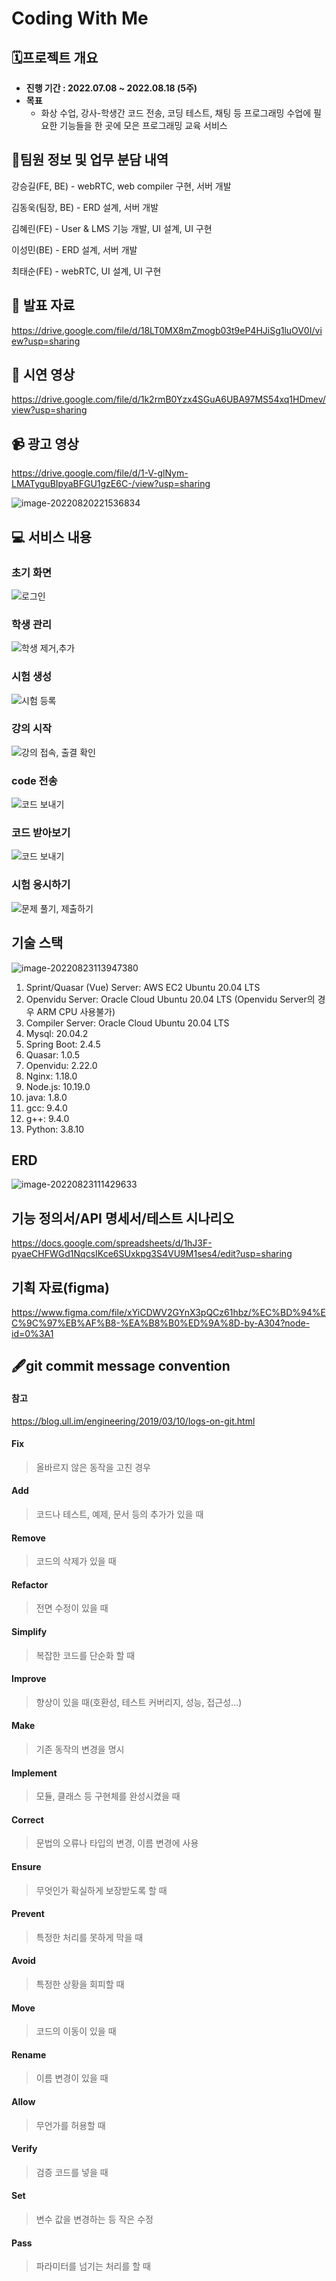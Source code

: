 # Coding With Me

## 🗓️프로젝트 개요

- **진행 기간 : 2022.07.08 ~ 2022.08.18 (5주)**
- **목표**
  - 화상 수업, 강사-학생간 코드 전송, 코딩 테스트, 채팅 등 프로그래밍 수업에 필요한 기능들을 한 곳에 모은 프로그래밍 교육 서비스



## 👯팀원 정보 및 업무 분담 내역

강승길(FE, BE) - webRTC, web compiler 구현, 서버 개발

김동욱(팀장, BE) - ERD 설계, 서버 개발

김혜린(FE) - User & LMS 기능 개발, UI 설계, UI 구현

이성민(BE) - ERD 설계, 서버 개발

최태순(FE) - webRTC, UI 설계, UI 구현



## :paperclip: 발표 자료

https://drive.google.com/file/d/18LT0MX8mZmogb03t9eP4HJiSg1luOV0I/view?usp=sharing



## :information_desk_person: 시연 영상

https://drive.google.com/file/d/1k2rmB0Yzx4SGuA6UBA97MS54xq1HDmev/view?usp=sharing



## :video_camera: 광고 영상

https://drive.google.com/file/d/1-V-glNym-LMATyguBIpyaBFGU1gzE6C-/view?usp=sharing

![image-20220820221536834](README.assets/image-20220820221536834.png)



## :computer: 서비스 내용

### 초기 화면

![로그인](README.assets/%EB%A1%9C%EA%B7%B8%EC%9D%B8.gif)



### 학생 관리

![학생 제거,추가](README.assets/%ED%95%99%EC%83%9D%20%EC%A0%9C%EA%B1%B0,%EC%B6%94%EA%B0%80.gif)



### 시험 생성

![시험 등록](README.assets/%EC%8B%9C%ED%97%98%20%EB%93%B1%EB%A1%9D.gif)



### 강의 시작

![강의 접속, 출결 확인](README.assets/%EA%B0%95%EC%9D%98%20%EC%A0%91%EC%86%8D,%20%EC%B6%9C%EA%B2%B0%20%ED%99%95%EC%9D%B8.gif)



### code 전송

![코드 보내기](README.assets/%EC%BD%94%EB%93%9C%20%EB%B3%B4%EB%82%B4%EA%B8%B0.gif)



### 코드 받아보기

![코드 보내기](README.assets/%EC%BD%94%EB%93%9C%20%EB%B3%B4%EB%82%B4%EA%B8%B0-16612210305399.gif)



### 시험 응시하기

![문제 풀기, 제출하기](README.assets/%EB%AC%B8%EC%A0%9C%20%ED%92%80%EA%B8%B0,%20%EC%A0%9C%EC%B6%9C%ED%95%98%EA%B8%B0.gif)



## 기술 스택

![image-20220823113947380](README.assets/image-20220823113947380.png)

1. Sprint/Quasar (Vue) Server: AWS EC2 Ubuntu 20.04 LTS
2. Openvidu Server: Oracle Cloud Ubuntu 20.04 LTS (Openvidu Server의 경우 ARM CPU 사용불가)
3. Compiler Server: Oracle Cloud Ubuntu 20.04 LTS
4. Mysql: 20.04.2
5. Spring Boot: 2.4.5
6. Quasar: 1.0.5
7. Openvidu: 2.22.0
8. Nginx: 1.18.0
9. Node.js: 10.19.0
10. java: 1.8.0
11. gcc: 9.4.0
12. g++: 9.4.0
13. Python: 3.8.10



## ERD

![image-20220823111429633](README.assets/image-20220823111429633.png)



## 기능 정의서/API 명세서/테스트 시나리오

https://docs.google.com/spreadsheets/d/1hJ3F-pyaeCHFWGd1NqcsIKce6SUxkpg3S4VU9M1ses4/edit?usp=sharing



## 기획 자료(figma)

https://www.figma.com/file/xYiCDWV2GYnX3pQCz61hbz/%EC%BD%94%EC%9C%97%EB%AF%B8-%EA%B8%B0%ED%9A%8D-by-A304?node-id=0%3A1



## 🖋️git commit message convention

#### 참고

https://blog.ull.im/engineering/2019/03/10/logs-on-git.html

#### Fix

> 올바르지 않은 동작을 고친 경우

#### Add

> 코드나 테스트, 예제, 문서 등의 추가가 있을 때

#### Remove

> 코드의 삭제가 있을 때

#### Refactor

> 전면 수정이 있을 때

#### Simplify

> 복잡한 코드를 단순화 할 때

#### Improve

> 향상이 있을 때(호환성, 테스트 커버리지, 성능, 접근성...)

#### Make

> 기존 동작의 변경을 명시

#### Implement

> 모듈, 클래스 등 구현체를 완성시켰을 때

#### Correct

> 문법의 오류나 타입의 변경, 이름 변경에 사용

#### Ensure

> 무엇인가 확실하게 보장받도록 할 때

#### Prevent

> 특정한 처리를 못하게 막을 때

#### Avoid

> 특정한 상황을 회피할 때

#### Move

> 코드의 이동이 있을 때

#### Rename

> 이름 변경이 있을 때

#### Allow

> 무언가를 허용할 때

#### Verify

> 검증 코드를 넣을 때

#### Set

> 변수 값을 변경하는 등 작은 수정

#### Pass

> 파라미터를 넘기는 처리를 할 때
